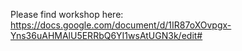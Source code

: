 Please find workshop here: https://docs.google.com/document/d/1IR87oXOvpgx-Yns36uAHMAlU5ERRbQ6YI1wsAtUGN3k/edit#